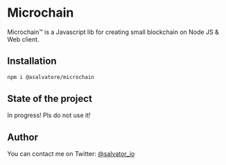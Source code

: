 # Microchain

Microchain™ is a Javascript lib for creating small blockchain on Node JS & Web client.

## Installation

```bash
npm i @asalvatore/microchain
```

## State of the project

In progress! Pls do not use it!

## Author

You can contact me on Twitter:
[@salvator_io](https://twitter.com/salvator_io)
